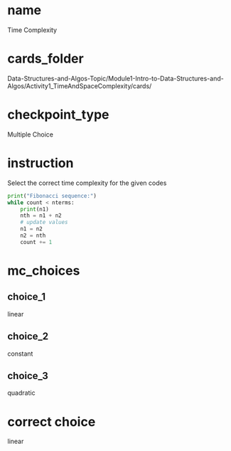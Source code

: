 # name
Time Complexity
 
# cards_folder
Data-Structures-and-Algos-Topic/Module1-Intro-to-Data-Structures-and-Algos/Activity1_TimeAndSpaceComplexity/cards/

# checkpoint_type
Multiple Choice

# instruction
Select the correct time complexity for the given codes 

```python
print("Fibonacci sequence:")
while count < nterms:
    print(n1)
    nth = n1 + n2
    # update values
    n1 = n2
    n2 = nth
    count += 1
```

# mc_choices
## choice_1
linear
## choice_2
constant
## choice_3
quadratic
# correct choice
linear 



<!-- ```python
def bubbleSort(arr):
    n = len(arr)
# Traverse through all array elements
    for i in range(n):

        # Last i elements are already in place
        for j in range(0, n-i-1):

            # traverse the array from 0 to n-i-1
            # Swap if the element found is greater
            # than the next element
            if arr[j] > arr[j+1] :
                arr[j], arr[j+1] = arr[j+1], arr[j]
```

# mc_choices
## choice_1
linear
## choice_2
constant
## choice_3
quadratic
# correct choice
quadratic



```python
num = int(input("Enter a number: "))  
if (num % 2) == 0:  
print("{0} is Even number".format(num))  
else:  
print("{0} is Odd number".format(num))  
```

# mc_choices

## choice_1

linear

## choice_2

constant

## choice_3

quadratic

# correct choice

constant  -->
